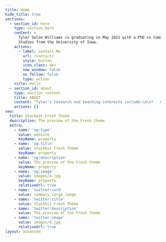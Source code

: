 ```yaml
---
title: Home
hide_title: true
sections:
  - section_id: hero
    type: section_hero
    content: >
      Tyler Solon Williams is graduating in May 2021 with a PhD in Communication
      Studies from the University of Iowa.
    actions:
      - label: Contact Me
        url: /contact/
        style: button
        icon_class: dev
        new_window: false
        no_follow: false
        type: action
    title: Hello
  - section_id: about
    type: section_content
    title: ABOUT
    content: "Tyler's research and teaching interests include:\n\n*   Animation and the television cartoon in the United States\n\n*   Media theory and media history\n\n*   Film and comparative media studies\n\n*   American media culture.\n\nHis completed dissertation, “Understanding the Early Television Cartoon,” proposes a theoretical model explaining how animation was made for television in the early years of the medium.\n\nTyler has six years of experience teaching media studies, interpersonal communication, and rhetoric.\n\n\\###\n\n- Media theory and media history<br>Film and comparative media studies<br>American media culture.\n"
    actions: []
seo:
  title: Stackbit Fresh Theme
  description: The preview of the Fresh theme
  extra:
    - name: 'og:type'
      value: website
      keyName: property
    - name: 'og:title'
      value: Stackbit Fresh Theme
      keyName: property
    - name: 'og:description'
      value: The preview of the Fresh theme
      keyName: property
    - name: 'og:image'
      value: images/4.jpg
      keyName: property
      relativeUrl: true
    - name: 'twitter:card'
      value: summary_large_image
    - name: 'twitter:title'
      value: Stackbit Fresh Theme
    - name: 'twitter:description'
      value: The preview of the Fresh theme
    - name: 'twitter:image'
      value: images/4.jpg
      relativeUrl: true
layout: advanced
---
```

